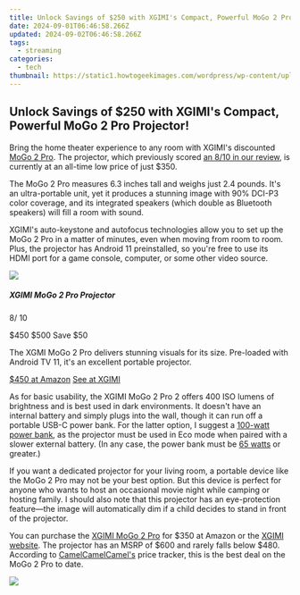 ```yaml
---
title: Unlock Savings of $250 with XGIMI's Compact, Powerful MoGo 2 Pro Projector!
date: 2024-09-01T06:46:58.266Z
updated: 2024-09-02T06:46:58.266Z
tags:
  - streaming
categories:
  - tech
thumbnail: https://static1.howtogeekimages.com/wordpress/wp-content/uploads/2024/03/52751811229_521959bea6_o.jpg
---
```


## Unlock Savings of $250 with XGIMI's Compact, Powerful MoGo 2 Pro Projector!

Bring the home theater experience to any room with XGIMI's discounted [MoGo 2 Pro](https://www.amazon.com/XGIMI-MoGo-Pro-Projector-Bluetooth/dp/B0BWQB77LX?tag=hotoge-20&ascsubtag=UUhtgUeUpU2002198&asc%5Frefurl=https%3A%2F%2Fwww.howtogeek.com%2Fxgimi-mogo-2-pro-ultra-portable-projector-deal-march-2024%2F&asc%5Fcampaign=Short-Term). The projector, which previously scored [an 8/10 in our review](https://screen-video-capture.techidaily.com/simplifying-streaming-key-tactics-for-youtube-and-twitch-via-obs-for-2024/), is currently at an all-time low price of just $350.

 The MoGo 2 Pro measures 6.3 inches tall and weighs just 2.4 pounds. It's an ultra-portable unit, yet it produces a stunning image with 90% DCI-P3 color coverage, and its integrated speakers (which double as Bluetooth speakers) will fill a room with sound.

 XGIMI's auto-keystone and autofocus technologies allow you to set up the MoGo 2 Pro in a matter of minutes, even when moving from room to room. Plus, the projector has Android 11 preinstalled, so you're free to use its HDMI port for a game console, computer, or some other video source.

![](https://static1.howtogeekimages.com/wordpress/wp-content/uploads/2023/07/xgimi-mogo-2-pro-projector-small.jpg) 

#####  XGIMI MoGo 2 Pro Projector

8/ 10 

$450 $500 Save $50 

The XGMI MoGo 2 Pro delivers stunning visuals for its size. Pre-loaded with Android TV 11, it's an excellent portable projector.

[$450 at Amazon](https://www.amazon.com/XGIMI-MoGo-Pro-Projector-Bluetooth/dp/B0BWQB77LX?tag=hotoge-20&ascsubtag=UUhtgUeUpU2002198&asc%5Frefurl=https%3A%2F%2Fwww.howtogeek.com%2Fxgimi-mogo-2-pro-ultra-portable-projector-deal-march-2024%2F&asc%5Fcampaign=Short-Term) [See at XGIMI](https://us.xgimi.com/products/mogo-2-pro?gclid=Cj0KCQjw4NujBhC5ARIsAF4Iv6dVyscBOJTaLmlsLJ6a3mZMnufPOsFsqtKG83q4mnWDH5lSNOe7uIUaAovAEALw%5FwcB) 

 As for basic usability, the XGIMI MoGo 2 Pro 2 offers 400 ISO lumens of brightness and is best used in dark environments. It doesn't have an internal battery and simply plugs into the wall, though it can run off a portable USB-C power bank. For the latter option, I suggest a [100-watt power bank](https://android-location-track.techidaily.com/in-2024-top-5-tracking-apps-to-track-vivo-x90s-without-them-knowing-drfone-by-drfone-virtual-android/), as the projector must be used in Eco mode when paired with a slower external battery. (In any case, the power bank must be [65 watts](https://www.amazon.com/Anker-Portable-Charger-PowerCore-Microsoft/dp/B0B9XHR6BG/?tag=hotoge-20&ascsubtag=UUhtgUeUpU2002198&asc%5Frefurl=https%3A%2F%2Fwww.howtogeek.com%2Fxgimi-mogo-2-pro-ultra-portable-projector-deal-march-2024%2F&asc%5Fcampaign=Short-Term) or greater.)

 If you want a dedicated projector for your living room, a portable device like the MoGo 2 Pro may not be your best option. But this device is perfect for anyone who wants to host an occasional movie night while camping or hosting family. I should also note that this projector has an eye-protection feature—the image will automatically dim if a child decides to stand in front of the projector.

 You can purchase the [XGIMI MoGo 2 Pro](https://www.amazon.com/XGIMI-MoGo-Pro-Projector-Bluetooth/dp/B0BWQB77LX?tag=hotoge-20&ascsubtag=UUhtgUeUpU2002198&asc%5Frefurl=https%3A%2F%2Fwww.howtogeek.com%2Fxgimi-mogo-2-pro-ultra-portable-projector-deal-march-2024%2F&asc%5Fcampaign=Short-Term) for $350 at Amazon or the [XGIMI website](https://us.xgimi.com/products/mogo-2-pro). The projector has an MSRP of $600 and rarely falls below $480\. According to [CamelCamelCamel's](https://camelcamelcamel.com/product/B0BWQB77LX) price tracker, this is the best deal on the MoGo 2 Pro to date.

<ins class="adsbygoogle"
     style="display:block"
     data-ad-format="autorelaxed"
     data-ad-client="ca-pub-7571918770474297"
     data-ad-slot="1223367746"></ins>



<ins class="adsbygoogle"
     style="display:block"
     data-ad-client="ca-pub-7571918770474297"
     data-ad-slot="8358498916"
     data-ad-format="auto"
     data-full-width-responsive="true"></ins>



<!-- affiliate ads begin -->
<a href="https://shop.manycam.com/order/checkout.php?PRODS=17729331&QTY=1&AFFILIATE=108875&CART=1"><img src="https://secure.avangate.com/images/merchant/8230bea7d54bcdf99cdfe85cb07313d5/mcaffbanner600x500.png" border="0"></a>
<!-- affiliate ads end -->